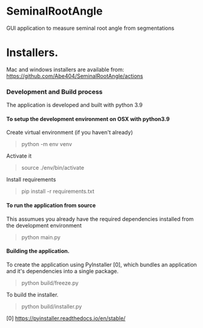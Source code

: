 # SeminalRootAngle
GUI application to measure seminal root angle from segmentations

# Installers. 

Mac and windows installers are available from:
https://github.com/Abe404/SeminalRootAngle/actions

### Development and Build process
The application is developed and built with python 3.9

#### To setup the development environment on OSX with python3.9

Create virtual environment (if you haven't already)
> python -m env venv

Activate it 
> source ./env/bin/activate

Install requirements
> pip install -r requirements.txt


#### To run the application from source

This assumues you already have the required dependencies installed from the development environment
> python main.py


#### Building the application.

To create the application using PyInstaller [0], which bundles an application and it's dependencies into a single package.
> python build/freeze.py

To build the installer.
> python build/installer.py


[0] https://pyinstaller.readthedocs.io/en/stable/
